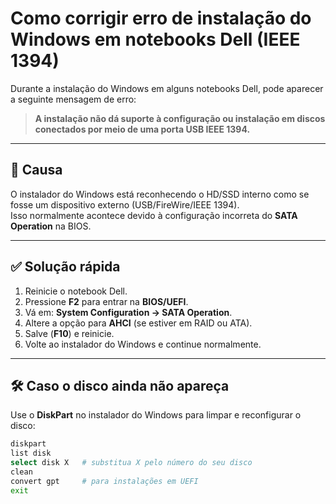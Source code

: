 # Como corrigir erro de instalação do Windows em notebooks Dell (IEEE 1394)

Durante a instalação do Windows em alguns notebooks Dell, pode aparecer a seguinte mensagem de erro:

> **A instalação não dá suporte à configuração ou instalação em discos conectados por meio de uma porta USB IEEE 1394.**

---

## 🔎 Causa
O instalador do Windows está reconhecendo o HD/SSD interno como se fosse um dispositivo externo (USB/FireWire/IEEE 1394).  
Isso normalmente acontece devido à configuração incorreta do **SATA Operation** na BIOS.

---

## ✅ Solução rápida
1. Reinicie o notebook Dell.  
2. Pressione **F2** para entrar na **BIOS/UEFI**.  
3. Vá em: **System Configuration → SATA Operation**.  
4. Altere a opção para **AHCI** (se estiver em RAID ou ATA).  
5. Salve (**F10**) e reinicie.  
6. Volte ao instalador do Windows e continue normalmente.

---

## 🛠️ Caso o disco ainda não apareça
Use o **DiskPart** no instalador do Windows para limpar e reconfigurar o disco:

```bash
diskpart
list disk
select disk X   # substitua X pelo número do seu disco
clean
convert gpt     # para instalações em UEFI
exit
